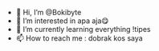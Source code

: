 - 👋 Hi, I’m @Bokibyte
- 👀 I’m interested in apa aja😋
- 🌱 I’m currently learning everything !tipes
- 📫 How to reach me : dobrak kos saya

